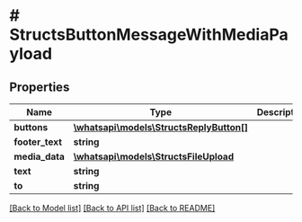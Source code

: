 # # StructsButtonMessageWithMediaPayload

## Properties

Name | Type | Description | Notes
------------ | ------------- | ------------- | -------------
**buttons** | [**\whatsapi\models\StructsReplyButton[]**](StructsReplyButton.md) |  | [optional]
**footer_text** | **string** |  | [optional]
**media_data** | [**\whatsapi\models\StructsFileUpload**](StructsFileUpload.md) |  | [optional]
**text** | **string** |  | [optional]
**to** | **string** |  | [optional]

[[Back to Model list]](../../README.md#models) [[Back to API list]](../../README.md#endpoints) [[Back to README]](../../README.md)
